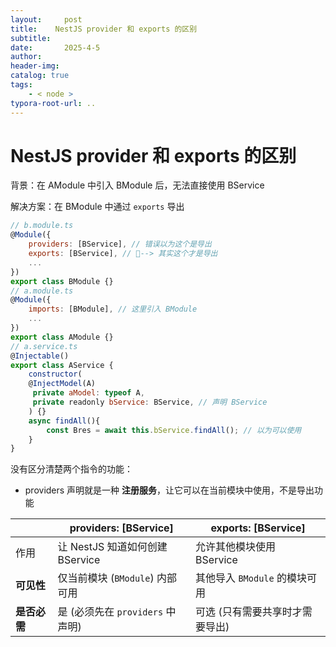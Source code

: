 ```yaml
---
layout:     post
title:    NestJS provider 和 exports 的区别
subtitle:  
date:       2025-4-5
author:     
header-img: 
catalog: true
tags:
    - < node >
typora-root-url: ..
---
```




# NestJS provider 和 exports 的区别

背景：在 AModule 中引入 BModule 后，无法直接使用 BService

解决方案：在 BModule 中通过 `exports` 导出

```js
// b.module.ts
@Module({
  	providers: [BService], // 错误以为这个是导出
  	exports: [BService], // 🌹--> 其实这个才是导出
    ...
})
export class BModule {}
// a.module.ts
@Module({
    imports: [BModule], // 这里引入 BModule
    ...
})
export class AModule {}
// a.service.ts
@Injectable()
export class AService {
    constructor(
    @InjectModel(A)
     private aModel: typeof A,
     private readonly bService: BService, // 声明 BService
    ) {}
	async findAll(){
        const Bres = await this.bService.findAll(); // 以为可以使用
    }
}
```



没有区分清楚两个指令的功能：

- providers 声明就是一种 **注册服务**，让它可以在当前模块中使用，不是导出功能

|              | providers: [BService]            | exports: [BService]             |
| ------------ | -------------------------------- | ------------------------------- |
| 作用         | 让 NestJS 知道如何创建 BService  | 允许其他模块使用 BService       |
| **可见性**   | 仅当前模块 (`BModule`) 内部可用  | 其他导入 `BModule` 的模块可用   |
| **是否必需** | 是 (必须先在 `providers` 中声明) | 可选 (只有需要共享时才需要导出) |






